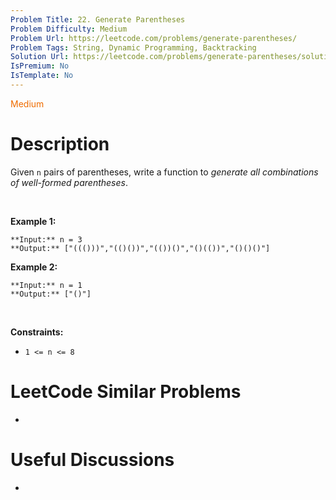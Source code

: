 ```yaml
---
Problem Title: 22. Generate Parentheses
Problem Difficulty: Medium
Problem Url: https://leetcode.com/problems/generate-parentheses/
Problem Tags: String, Dynamic Programming, Backtracking
Solution Url: https://leetcode.com/problems/generate-parentheses/solution/
IsPremium: No
IsTemplate: No
---
```


<span style="color: rgb(239, 108, 0);">Medium</span>

# Description

Given `n` pairs of parentheses, write a function to *generate all combinations of well-formed parentheses*.


 


**Example 1:**



```
**Input:** n = 3
**Output:** ["((()))","(()())","(())()","()(())","()()()"]

```
**Example 2:**



```
**Input:** n = 1
**Output:** ["()"]

```

 


**Constraints:**


* `1 <= n <= 8`




# LeetCode Similar Problems

- []()

# Useful Discussions

- []()
